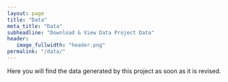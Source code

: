 ```yaml
---
layout: page
title: "Data"
meta_title: "Data"
subheadline: "Download & View Data Project Data"
header:
   image_fullwidth: "header.png"
permalink: "/data/"
---
```

Here you will find the data generated by this project as soon as it is revised.
